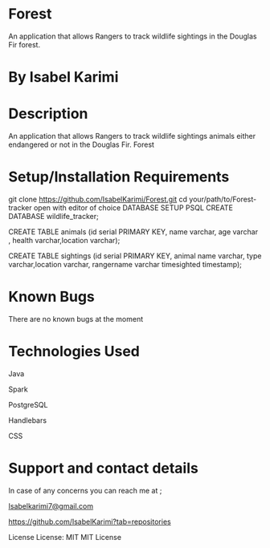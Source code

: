 
# Forest
An application that allows Rangers to track wildlife sightings in the Douglas Fir forest.
# By Isabel Karimi
# Description
An application that allows Rangers to track wildlife sightings animals either endangered or not in the Douglas Fir. Forest

# Setup/Installation Requirements
git clone https://github.com/IsabelKarimi/Forest.git
cd your/path/to/Forest-tracker
open with editor of choice
DATABASE SETUP PSQL
CREATE DATABASE wildlife_tracker;

CREATE TABLE animals (id serial PRIMARY KEY, name varchar, age varchar , health varchar,location  varchar);

CREATE TABLE sightings (id serial PRIMARY KEY, animal name varchar, type varchar,location varchar, rangername varchar timesighted timestamp);

# Known Bugs
There are no known bugs at the moment

# Technologies Used
Java

Spark

PostgreSQL

Handlebars

CSS


# Support and contact details
In case of any concerns you can reach me at ;

Isabelkarimi7@gmail.com

https://github.com/IsabelKarimi?tab=repositories

License
License: MIT MIT License

